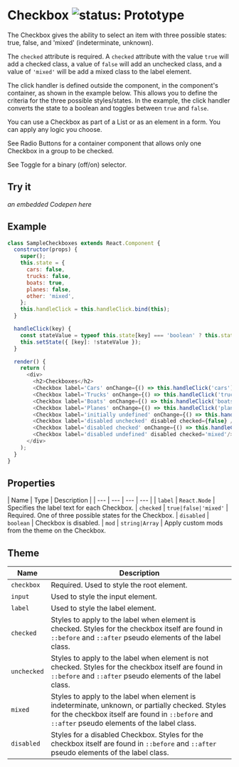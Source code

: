 # Checkbox ![status: Prototype](https://img.shields.io/badge/status-prototype-orange.svg)

The Checkbox gives the ability to select an item with three possible states: true, false, and 'mixed' (indeterminate, unknown).

The `checked` attribute is required. A `checked` attribute with the value `true` will add a checked class, a value of `false` will add an unchecked class, and a value of `'mixed'` will be add a mixed class to the label element.

The click handler is defined outside the component, in the component's container, as shown in the example below. This allows you to define the criteria for the three possible styles/states. In the example, the click handler converts the state to a boolean and toggles between `true` and `false`.

You can use a Checkbox as part of a List or as an element in a form. You can apply any logic you choose.

See Radio Buttons for a container component that allows only one Checkbox in a group to be checked.

See Toggle for a binary (off/on) selector.

## Try it
_an embedded Codepen here_

## Example

```javascript
class SampleCheckboxes extends React.Component {
  constructor(props) {
    super();
    this.state = {
      cars: false,
      trucks: false,
      boats: true,
      planes: false,
      other: 'mixed',
    };
    this.handleClick = this.handleClick.bind(this);
  }

  handleClick(key) {
    const stateValue = typeof this.state[key] === 'boolean' ? this.state[key] : false;
    this.setState({ [key]: !stateValue });
  }

  render() {
    return (
      <div>
        <h2>Checkboxes</h2>
        <Checkbox label='Cars' onChange={() => this.handleClick('cars')} checked={this.state.cars} />
        <Checkbox label='Trucks' onChange={() => this.handleClick('trucks')} checked={this.state.trucks} />
        <Checkbox label='Boats' onChange={() => this.handleClick('boats')} checked={this.state.boats} />
        <Checkbox label='Planes' onChange={() => this.handleClick('planes')} checked={this.state.planes} />
        <Checkbox label='initially undefined' onChange={() => this.handleClick('other')} checked={this.state.other} />
        <Checkbox label='disabled unchecked' disabled checked={false} />
        <Checkbox label='disabled checked' onChange={() => this.handleClick('disabled')} disabled checked={true} />
        <Checkbox label='disabled undefined' disabled checked='mixed'/>
      </div>
    );
  }
}
```
## Properties

| Name | Type | Description |
| --- | --- | --- | --- |
| `label` | `React.Node` | Specifies the label text for each Checkbox.
| `checked` | <code>true&#124;false&#124;'mixed'</code> | Required. One of three possible states for the Checkbox.
| `disabled` | `boolean` | Checkbox is disabled.
| `mod` | <code>string&#124;Array<string></code> | Apply custom mods from the theme on the Checkbox.

## Theme

| Name | Description |
| ---  | ----------- |
| `checkbox` | Required. Used to style the root element. |
| `input` | Used to style the input element. |
| `label` | Used to style the label element. |
| `checked` | Styles to apply to the label when element is checked. Styles for the checkbox itself are found in `::before` and `::after` pseudo elements of the label class. |
| `unchecked` | Styles to apply to the label when element is not checked. Styles for the checkbox itself are found in `::before` and `::after` pseudo elements of the label class. |
| `mixed` | Styles to apply to the label when element is indeterminate, unknown, or partially checked. Styles for the checkbox itself are found in `::before` and `::after` pseudo elements of the label class. |
| `disabled` | Styles for a disabled Checkbox. Styles for the checkbox itself are found in `::before` and `::after` pseudo elements of the label class. |

